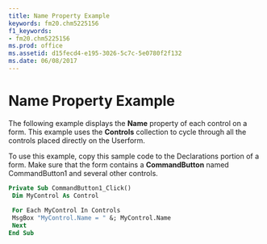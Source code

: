 ```yaml
---
title: Name Property Example
keywords: fm20.chm5225156
f1_keywords:
- fm20.chm5225156
ms.prod: office
ms.assetid: d15fecd4-e195-3026-5c7c-5e0780f2f132
ms.date: 06/08/2017
---
```



# Name Property Example

The following example displays the **Name** property of each control on a form. This example uses the **Controls** collection to cycle through all the controls placed directly on the Userform.

To use this example, copy this sample code to the Declarations portion of a form. Make sure that the form contains a **CommandButton** named CommandButton1 and several other controls.



```vb
Private Sub CommandButton1_Click() 
 Dim MyControl As Control 
 
 For Each MyControl In Controls 
 MsgBox "MyControl.Name = " &; MyControl.Name 
 Next 
End Sub
```


